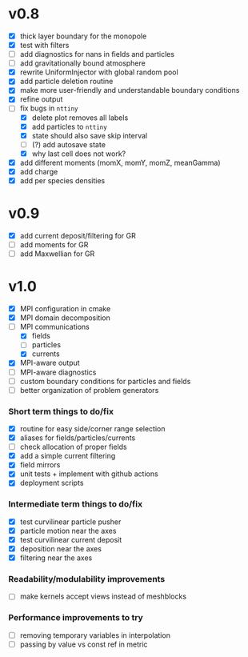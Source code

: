 # v0.8

- [x] thick layer boundary for the monopole
- [x] test with filters
- [ ] add diagnostics for nans in fields and particles
- [ ] add gravitationally bound atmosphere
- [x] rewrite UniformInjector with global random pool
- [x] add particle deletion routine
- [x] make more user-friendly and understandable boundary conditions
- [x] refine output
- [ ] fix bugs in `nttiny`
  - [x] delete plot removes all labels
  - [x] add particles to `nttiny`
  - [x] state should also save skip interval
  - [ ] (?) add autosave state
  - [x] why last cell does not work?
- [x] add different moments (momX, momY, momZ, meanGamma)
- [x] add charge
- [x] add per species densities

# v0.9

- [x] add current deposit/filtering for GR
- [ ] add moments for GR
- [ ] add Maxwellian for GR

# v1.0

- [x] MPI configuration in cmake
- [x] MPI domain decomposition
- [ ] MPI communications
  - [x] fields
  - [ ] particles
  - [x] currents
- [x] MPI-aware output
- [ ] MPI-aware diagnostics
- [ ] custom boundary conditions for particles and fields
- [ ] better organization of problem generators

### Short term things to do/fix

  - [x] routine for easy side/corner range selection
  - [x] aliases for fields/particles/currents
  - [ ] check allocation of proper fields
  - [x] add a simple current filtering
  - [x] field mirrors
  - [x] unit tests + implement with github actions
  - [x] deployment scripts

### Intermediate term things to do/fix

  - [x] test curvilinear particle pusher
  - [x] particle motion near the axes
  - [x] test curvilinear current deposit
  - [x] deposition near the axes
  - [x] filtering near the axes

### Readability/modulability improvements

  - [ ] make kernels accept views instead of meshblocks

### Performance improvements to try

- [ ] removing temporary variables in interpolation
- [ ] passing by value vs const ref in metric
